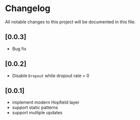 # Changelog

All notable changes to this project will be documented in this file.

## [0.0.3]

- Bug fix

## [0.0.2]

- Disable `Dropout` while dropout rate = 0

## [0.0.1]

- implement modern Hopfield layer
- support static patterns
- support multiple updates
